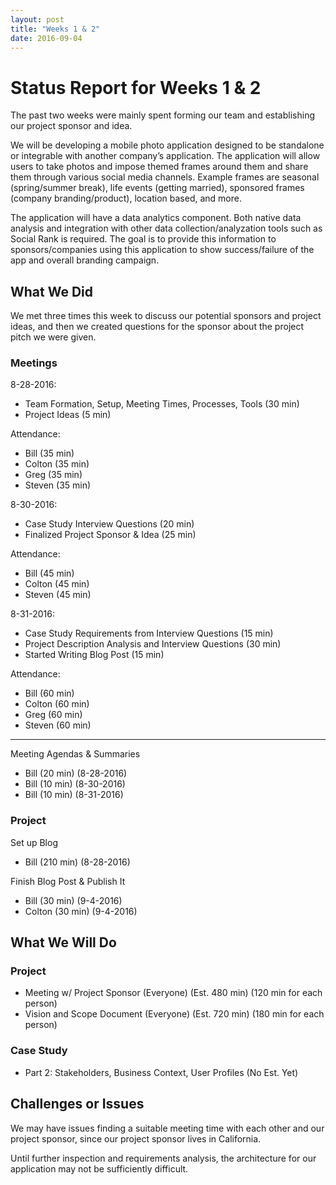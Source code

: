 ```yaml
---
layout: post
title: "Weeks 1 & 2"
date: 2016-09-04
---
```


# Status Report for Weeks 1 & 2

The past two weeks were mainly spent forming our team and establishing our project sponsor and idea.

We will be developing a mobile photo application designed to be standalone or integrable with another company’s application. The application will allow users to take photos and impose themed frames around them and share them through various social media channels. Example frames are seasonal (spring/summer break), life events (getting married), sponsored frames (company branding/product), location based, and more.

The application will have a data analytics component. Both native data analysis and integration with other data collection/analyzation tools such as Social Rank is required. The goal is to provide this information to sponsors/companies using this application to show success/failure of the app and overall branding campaign.

## What We Did

We met three times this week to discuss our potential sponsors and project ideas, and then we created questions for the sponsor about the project pitch we were given.

### Meetings

8-28-2016:

- Team Formation, Setup, Meeting Times, Processes, Tools (30 min)
- Project Ideas (5 min)

Attendance:

- Bill (35 min)
- Colton (35 min)
- Greg (35 min)
- Steven (35 min)

8-30-2016:

- Case Study Interview Questions (20 min)
- Finalized Project Sponsor & Idea (25 min)

Attendance:

- Bill (45 min)
- Colton (45 min)
- Steven (45 min)

8-31-2016:

- Case Study Requirements from Interview Questions (15 min)
- Project Description Analysis and Interview Questions (30 min)
- Started Writing Blog Post (15 min)

Attendance:

- Bill (60 min)
- Colton (60 min)
- Greg (60 min)
- Steven (60 min)

---

Meeting Agendas & Summaries

- Bill (20 min) (8-28-2016)
- Bill (10 min) (8-30-2016)
- Bill (10 min) (8-31-2016)

### Project

Set up Blog

- Bill (210 min) (8-28-2016)

Finish Blog Post & Publish It

- Bill (30 min) (9-4-2016)
- Colton (30 min) (9-4-2016)

## What We Will Do

### Project

- Meeting w/ Project Sponsor (Everyone) (Est. 480 min) (120 min for each person)
- Vision and Scope Document (Everyone) (Est. 720 min) (180 min for each person)

### Case Study

- Part 2: Stakeholders, Business Context, User Profiles (No Est. Yet)

## Challenges or Issues

We may have issues finding a suitable meeting time with each other and our project sponsor, since our project sponsor lives in California.

Until further inspection and requirements analysis, the architecture for our application may not be sufficiently difficult.

